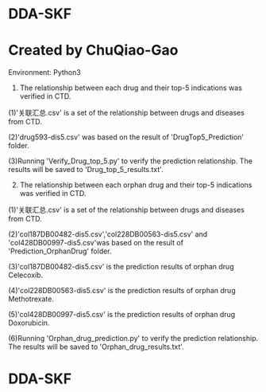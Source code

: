 # DDA-SKF
Created by ChuQiao-Gao
=======

Environment: Python3

1. The relationship between each drug and their top-5 indications was verified in CTD.

(1)'关联汇总.csv' is a set of the relationship between drugs and diseases from CTD.

(2)'drug593-dis5.csv' was based on the result of 'DrugTop5_Prediction' folder.

(3)Running 'Verify_Drug_top_5.py' to verify the prediction relationship. The results will be saved to 'Drug_top_5_results.txt'.

2. The relationship between each orphan drug and their top-5 indications was verified in CTD.

(1)'关联汇总.csv' is a set of the relationship between drugs and diseases from CTD.

(2)'col187DB00482-dis5.csv','col228DB00563-dis5.csv' and 'col428DB00997-dis5.csv'was based on the result of 'Prediction_OrphanDrug' folder.

(3)'col187DB00482-dis5.csv' is the prediction results of orphan drug Celecoxib.

(4)'col228DB00563-dis5.csv' is the prediction results of orphan drug Methotrexate.

(5)'col428DB00997-dis5.csv' is the prediction results of orphan drug Doxorubicin.

(6)Running 'Orphan_drug_prediction.py' to verify the prediction relationship. The results will be saved to 'Orphan_drug_results.txt'.
# DDA-SKF
